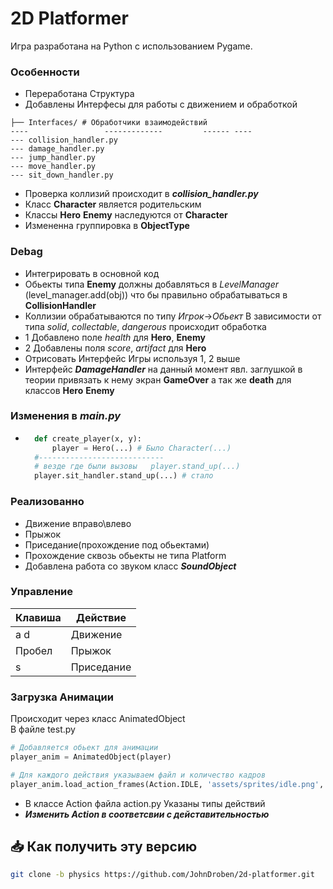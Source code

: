 # 2D Platformer
Игра разработана на Python с использованием Pygame.

### Особенности
* Переработана Структура
* Добавлены Интерфесы для работы с движением и обработкой
````Cmd
├── Interfaces/ # Обработчики взаимодействий
----                 -------------         ------ ----
--- collision_handler.py
--- damage_handler.py
--- jump_handler.py
--- move_handler.py
--- sit_down_handler.py
````
* Проверка коллизий происходит в ___collision_handler.py___
* Класс __Character__ является родительским
* Классы __Hero__ __Enemy__  наследуются от __Character__
* Измененна группировка в __ObjectType__

### Debag
* Интегрировать в основной код
* Обьекты типа __Enemy__ должны добавляться в _LevelManager_
  (level_manager.add(obj))
что бы правильно обрабатываться в __CollisionHandler__
* Коллизии обрабатываются по типу _Игрок_->_Обьект_
В зависимости от типа _solid_, _collectable_, _dangerous_
происходит обработка
* 1 Добавлено поле _health_  для __Hero__, __Enemy__
* 2 Добавлены поля _score_, _artifact_ для __Hero__
* Отрисовать Интерфейс Игры используя 1, 2 выше
* Интерфейс ___DamageHandler___ на данный момент явл. заглушкой 
в теории привязать к нему экран __GameOver__ а так же __death__ для классов __Hero__ __Enemy__

### Изменения в _main.py_
* ````python
    def create_player(x, y):
        player = Hero(...) # Было Character(...)
    #----------------------------
    # везде где были вызовы   player.stand_up(...)  
    player.sit_handler.stand_up(...) # стало


### Реализованно
* Движение вправо\влево
* Прыжок
* Приседание(прохождение под обьектами)
* Прохождение сквозь обьекты не типа Platform
* Добавлена работа со звуком класс ___SoundObject___

### Управление

| Клавиша | Действие       |
|---------|---------------|
| a d     | Движение      |
| Пробел  | Прыжок        |
| s       | Приседание    |


### Загрузка Анимации
Происходит через класс AnimatedObject  
В файле test.py 
````python
# Добавляется обьект для анимации
player_anim = AnimatedObject(player)

# Для каждого действия указываем файл и количество кадров
player_anim.load_action_frames(Action.IDLE, 'assets/sprites/idle.png', 7)
````
* В классе Action файла action.py Указаны типы действий
* ___Изменить Action  в соответсвии с дейстaвительностью___


## 📥 Как получить эту версию
```bash
git clone -b physics https://github.com/JohnDroben/2d-platformer.git
